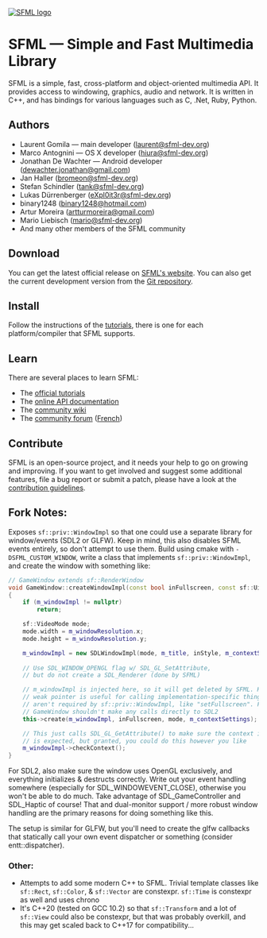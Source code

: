 [![SFML logo](https://www.sfml-dev.org/images/logo.png)](https://www.sfml-dev.org)

# SFML — Simple and Fast Multimedia Library

SFML is a simple, fast, cross-platform and object-oriented multimedia API. It provides access to windowing, graphics, audio and network. It is written in C++, and has bindings for various languages such as C, .Net, Ruby, Python.

## Authors

  - Laurent Gomila — main developer (laurent@sfml-dev.org)
  - Marco Antognini — OS X developer (hiura@sfml-dev.org)
  - Jonathan De Wachter — Android developer (dewachter.jonathan@gmail.com)
  - Jan Haller (bromeon@sfml-dev.org)
  - Stefan Schindler (tank@sfml-dev.org)
  - Lukas Dürrenberger (eXpl0it3r@sfml-dev.org)
  - binary1248 (binary1248@hotmail.com)
  - Artur Moreira (artturmoreira@gmail.com)
  - Mario Liebisch (mario@sfml-dev.org)
  - And many other members of the SFML community

## Download

You can get the latest official release on [SFML's website](https://www.sfml-dev.org/download.php). You can also get the current development version from the [Git repository](https://github.com/SFML/SFML).

## Install

Follow the instructions of the [tutorials](https://www.sfml-dev.org/tutorials/), there is one for each platform/compiler that SFML supports.

## Learn

There are several places to learn SFML:

  * The [official tutorials](https://www.sfml-dev.org/tutorials/)
  * The [online API documentation](https://www.sfml-dev.org/documentation/)
  * The [community wiki](https://github.com/SFML/SFML/wiki/)
  * The [community forum](https://en.sfml-dev.org/forums/) ([French](https://fr.sfml-dev.org/forums/))

## Contribute

SFML is an open-source project, and it needs your help to go on growing and improving. If you want to get involved and suggest some additional features, file a bug report or submit a patch, please have a look at the [contribution guidelines](https://www.sfml-dev.org/contribute.php).

## Fork Notes:

Exposes `sf::priv::WindowImpl` so that one could use a separate library for window/events (SDL2 or GLFW). Keep in mind, this also disables SFML events entirely, so don't attempt to use them. Build using cmake with `-DSFML_CUSTOM_WINDOW`, write a class that implements `sf::priv::WindowImpl`, and create the window with something like:

```cpp
// GameWindow extends sf::RenderWindow
void GameWindow::createWindowImpl(const bool inFullscreen, const sf::Uint32 inStyle)
{
    if (m_windowImpl != nullptr)
        return;

    sf::VideoMode mode;
    mode.width = m_windowResolution.x;
    mode.height = m_windowResolution.y;

    m_windowImpl = new SDLWindowImpl(mode, m_title, inStyle, m_contextSettings);
	
    // Use SDL_WINDOW_OPENGL flag w/ SDL_GL_SetAttribute, 
    // but do not create a SDL_Renderer (done by SFML)

    // m_windowImpl is injected here, so it will get deleted by SFML. Keeping a 
    // weak pointer is useful for calling implementation-specific things that 
    // aren't required by sf::priv::WindowImpl, like "setFullscreen". For example, 
    // GameWindow shouldn't make any calls directly to SDL2
    this->create(m_windowImpl, inFullscreen, mode, m_contextSettings);

    // This just calls SDL_GL_GetAttribute() to make sure the context is what 
    // is expected, but granted, you could do this however you like
    m_windowImpl->checkContext(); 
}
```
For SDL2, also make sure the window uses OpenGL exclusively, and everything initializes & destructs correctly. Write out your event handling somewhere (especially for SDL_WINDOWEVENT_CLOSE), otherwise you won't be able to do much. Take advantage of SDL_GameController and SDL_Haptic of course! That and dual-monitor support / more robust window handling are the primary reasons for doing something like this.

The setup is similar for GLFW, but you'll need to create the glfw callbacks that statically call your own event dispatcher or something (consider entt::dispatcher).

### Other:
- Attempts to add some modern C++ to SFML. Trivial template classes like `sf::Rect`, `sf::Color`, & `sf::Vector` are constexpr. `sf::Time` is constexpr as well and uses chrono
- It's C++20 (tested on GCC 10.2) so that `sf::Transform` and a lot of `sf::View` could also be constexpr, but that was probably overkill, and this may get scaled back to C++17 for compatibility...